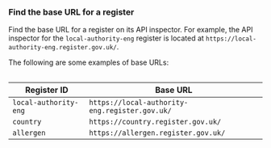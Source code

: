 ### Find the base URL for a register 

Find the base URL for a register on its API inspector. For example, the API
inspector for the `local-authority-eng` register is located at
`https://local-authority-eng.register.gov.uk/`. 

The following are some examples of base URLs:

<div style="height:1px;font-size:1px;">&nbsp;</div>

| Register ID | Base URL |
|----------|----------|
| `local-authority-eng`     | `https://local-authority-eng.register.gov.uk/`|
| `country` | `https://country.register.gov.uk/` |
| `allergen`  | `https://allergen.register.gov.uk/` |

<div style="height:1px;font-size:1px;">&nbsp;</div>
